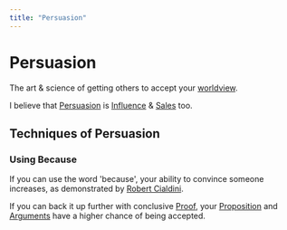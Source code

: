 ```yaml
---
title: "Persuasion"
---
```

# Persuasion

The art & science of getting others to accept your [worldview](worldview).

I believe that [Persuasion](Inbox/Persuasion.md) is [Influence](Influence) & [Sales](Inbox/Sales.md) too.

## Techniques of Persuasion

### Using Because
If you can use the word 'because', your ability to convince someone increases, as demonstrated by [Robert Cialdini](Inbox/Robert%20Cialdini.md).

If you can back it up further with conclusive [Proof](Proof.md), your [Proposition](Proposition.md) and [Arguments](Arguments.md) have a higher chance of being accepted.